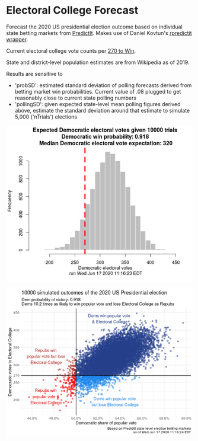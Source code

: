 # Electoral College Forecast
Forecast the 2020 US presidential election outcome based on individual state betting markets from [PredictIt](https://www.predictit.org/). Makes use of Daniel Kovtun's [rpredictit wrapper](https://github.com/danielkovtun/rpredictit). 

Current electoral college vote counts per [270 to Win](https://www.270towin.com/).

State and district-level population estimates are from Wikipedia as of 2019.

Results are sensitive to
* 'probSD': estimated standard deviation of polling forecasts derived from betting market win probabilities. Current value of .08 plugged to get reasonably close to current state polling numbers
* 'pollingSD': given expected state-level mean polling figures derived above, estimate the standard deviation around that estimate to simulate 5,000 ('nTrials') elections

![Democratic electoral vote outcomes](hist2.png)

![Democratic electoral vote outcomes](scatter5.png) 

